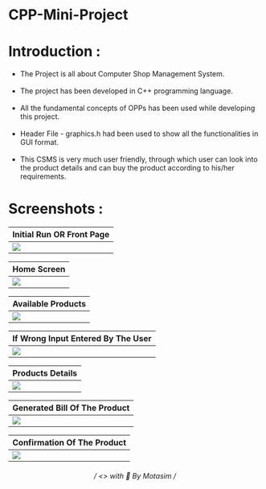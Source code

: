# CPP-Mini-Project

# <h1>Introduction :</h1>
<ul>
  <li>
    The Project is all about Computer Shop Management System.
  </li><br>
  <li>
    The project has been developed in C++ programming language.
  </li><br>
  <li>
    All the fundamental concepts of OPPs has been used while developing this project.
  </li><br>
  <li>
    Header File - graphics.h had been used to show all the functionalities in GUI format.
  </li><br>
  <li>
    This CSMS is very much user friendly, through which user can look into the product details and can buy the product according to his/her requirements. 
  </li>
</ul>

# <h1>Screenshots :</h1>

|Initial Run OR Front Page|
|------|
|<img src="https://github.com/motasimmakki/CPP-Mini-Project/blob/master/Screenshots/Screenshot%20(421).png" />|

|Home Screen|
|------|
|<img src="https://github.com/motasimmakki/CPP-Mini-Project/blob/master/Screenshots/Screenshot%20(422).png" />|

|Available Products|
|------|
|<img src="https://github.com/motasimmakki/CPP-Mini-Project/blob/master/Screenshots/Screenshot%20(423).png" />|

|If Wrong Input Entered By The User|
|------|
|<img src="https://github.com/motasimmakki/CPP-Mini-Project/blob/master/Screenshots/Screenshot%20(424).png" />|

|Products Details|
|------|
|<img src="https://github.com/motasimmakki/CPP-Mini-Project/blob/master/Screenshots/Screenshot%20(425).png" />|

|Generated Bill Of The Product|
|------|
|<img src="https://github.com/motasimmakki/CPP-Mini-Project/blob/master/Screenshots/Screenshot%20(426).png" />|

|Confirmation Of The Product|
|------|
|<img src="https://github.com/motasimmakki/CPP-Mini-Project/blob/master/Screenshots/Screenshot%20(427).png" />|

<h6 align='center'>
   / <> with 🧡 By Motasim /
<h6>

